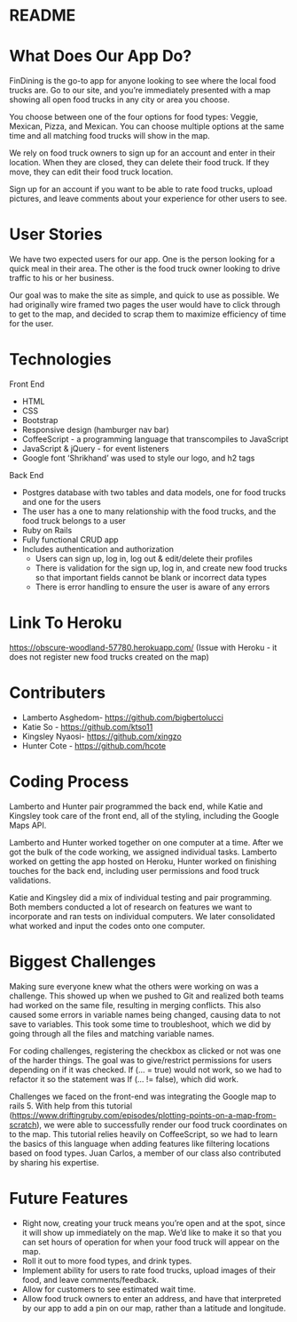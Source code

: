 # README

# What Does Our App Do?
FinDining is the go-to app for anyone looking to see where the local food trucks are. Go to our site, and you’re immediately presented with a map showing all open food trucks in any city or area you choose.

You choose between one of the four options for food types: Veggie, Mexican, Pizza, and Mexican. You can choose multiple options at the same time and all matching food trucks will show in the map.

We rely on food truck owners to sign up for an account and enter in their location. When they are closed, they can delete their food truck. If they move, they can edit their food truck location.

Sign up for an account if you want to be able to rate food trucks, upload pictures, and leave comments about your experience for other users to see.

# User Stories
We have two expected users for our app. One is the person looking for a quick meal in their area. The other is the food truck owner looking to drive traffic to his or her business.

Our goal was to make the site as simple, and quick to use as possible. We had originally wire framed two pages the user would have to click through to get to the map, and decided to scrap them to maximize efficiency of time for the user.

# Technologies
Front End
* HTML
* CSS
* Bootstrap
* Responsive design (hamburger nav bar)
* CoffeeScript - a programming language that transcompiles to JavaScript
* JavaScript & jQuery - for event listeners
* Google font ‘Shrikhand’ was used to style our logo, and h2 tags

Back End
* Postgres database with two tables and data models, one for food trucks and one for the users
* The user has a one to many relationship with the food trucks, and the food truck belongs to a user
* Ruby on Rails
* Fully functional CRUD app
* Includes authentication and authorization
  * Users can sign up, log in, log out & edit/delete their profiles
  * There is validation for the sign up, log in, and create new food trucks so that important fields cannot be blank or incorrect data types
  * There is error handling to ensure the user is aware of any errors

# Link To Heroku
https://obscure-woodland-57780.herokuapp.com/
(Issue with Heroku - it does not register new food trucks created on the map)

# Contributers
* Lamberto Asghedom- https://github.com/bigbertolucci
* Katie So - https://github.com/ktso11
* Kingsley Nyaosi- https://github.com/xingzo
* Hunter Cote - https://github.com/hcote

# Coding Process
Lamberto and Hunter pair programmed the back end, while Katie and Kingsley took care of the front end, all of the styling, including the Google Maps API. 

Lamberto and Hunter worked together on one computer at a time. After we got the bulk of the code working, we assigned individual tasks. Lamberto worked on getting the app hosted on Heroku, Hunter worked on finishing touches for the back end, including user permissions and food truck validations.

Katie and Kingsley did a mix of individual testing and pair programming. Both members conducted a lot of research on features we want to incorporate and ran tests on individual computers. We later consolidated what worked and input the codes onto one computer.

# Biggest Challenges
Making sure everyone knew what the others were working on was a challenge. This showed up when we pushed to Git and realized both teams had worked on the same file, resulting in merging conflicts. This also caused some errors in variable names being changed, causing data to not save to variables. This took some time to troubleshoot, which we did by going through all the files and matching variable names.

For coding challenges, registering the checkbox as clicked or not was one of the harder things. The goal was to give/restrict permissions for users depending on if it was checked. If (... = true) would not work, so we had to refactor it so the statement was If (... != false), which did work.

Challenges we faced on the front-end was integrating the Google map to rails 5. With help from this tutorial (https://www.driftingruby.com/episodes/plotting-points-on-a-map-from-scratch), we were able to successfully render our food truck coordinates on to the map.  This tutorial relies heavily on CoffeeScript, so we had to learn the basics of this language when adding features like filtering locations based on food types. Juan Carlos, a member of our class also contributed by sharing his expertise.

# Future Features
* Right now, creating your truck means you’re open and at the spot, since it will show up immediately on the map. We’d like to make it so that you can set hours of operation for when your food truck will appear on the map.
* Roll it out to more food types, and drink types.
* Implement ability for users to rate food trucks, upload images of their food, and leave comments/feedback.
* Allow for customers to see estimated wait time.
* Allow food truck owners to enter an address, and have that interpreted by our app to add a pin on our map, rather than a latitude and longitude.
